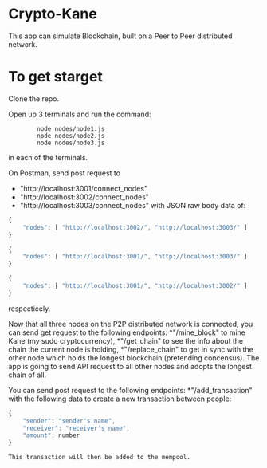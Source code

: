 # Crypto-Kane
This app can simulate Blockchain, built on a Peer to Peer distributed network.

# To get starget
Clone the repo.

Open up 3 terminals and run the command: 
```
		node nodes/node1.js
		node nodes/node2.js
		node nodes/node3.js
```
in each of the terminals.

On Postman, send post request to 
* "http://localhost:3001/connect_nodes"
* "http://localhost:3002/connect_nodes"
* "http://localhost:3003/connect_nodes"
with JSON raw body data of:
```JavaScript
{
	"nodes": [ "http://localhost:3002/", "http://localhost:3003/" ]
}
```
```JavaScript
{
	"nodes": [ "http://localhost:3001/", "http://localhost:3003/" ]
}
```
```JavaScript
{
	"nodes": [ "http://localhost:3001/", "http://localhost:3002/" ]
}
```
respecticely.

Now that all three nodes on the P2P distributed network is connected,
you can send get request to the following endpoints:
	*"/mine_block" to mine Kane (my sudo cryptocurrency),
	*"/get_chain" to see the info about the chain the current node is holding,
	*"/replace_chain" to get in sync with the other node which holds the longest blockchain (pretending concensus). The app is going to send API request to all other nodes and adopts the longest chain of all.
	
You can send post request to the following endpoints:
	*"/add_transaction" with the following data to create a new transaction between people:
```JavaScript
{
	"sender": "sender's name",
	"receiver": "receiver's name",
	"amount": number
}
```
	This transaction will then be added to the mempool.
	
